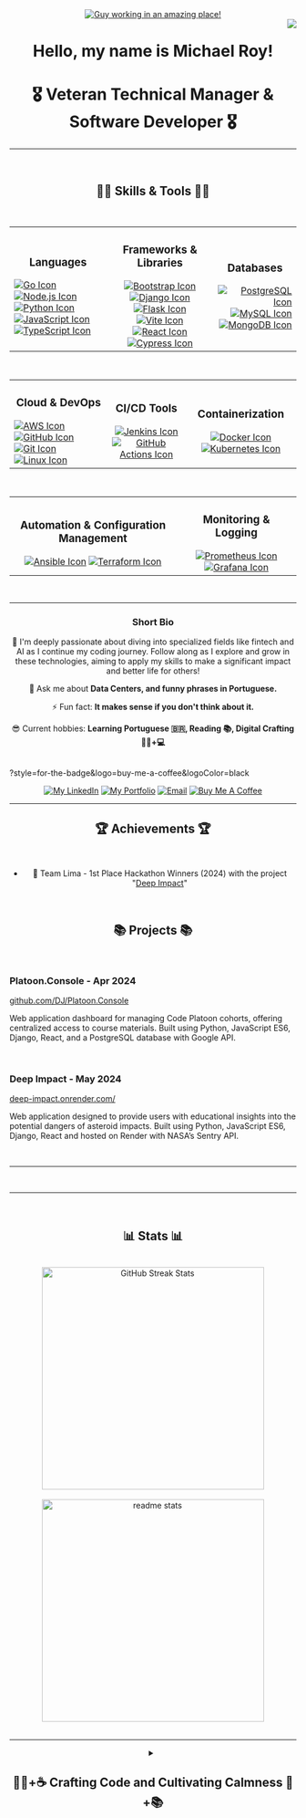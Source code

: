 <div align="center" style="border:none;">
    <a href="https://mrcodewizard.com" target="_blank"><img alt="Guy working in an amazing place!" src="https://raw.github.com/its-michaelroy/its-michaelroy/master/Github_Profile.PNG"></a>
    <br>
    <img align="right" src="https://visitor-badge.laobi.icu/badge?page_id=its-michaelroy.its-michaelroy" />
</div>

<h1 align="center" style="border: none;">Hello, my name is Michael Roy!</h1>
<h1 align="center" style="border: none;">🎖️ Veteran Technical Manager & Software Developer 🎖️</h1>
<hr>
<br>

<h2 align="center">👨‍💻 Skills & Tools 👨‍💻</h2>
<br/>
<div align="center">
  <table>
    <tr>
      <td align="left" style="border: none;">
        <h3 align="center">Languages</h3>
        <a href="https://go.dev/doc/" target="_blank"><img src="https://skillicons.dev/icons?i=go" alt="Go Icon" /></a>
        <a href="https://nodejs.org/docs/latest/api/" target="_blank"><img src="https://skillicons.dev/icons?i=nodejs" alt="Node.js Icon" /></a>
        <a href="https://www.python.org/doc/" target="_blank"><img src="https://skillicons.dev/icons?i=python" alt="Python Icon" /></a>
        <a href="https://developer.mozilla.org/en-US/docs/Web/JavaScript" target="_blank"><img src="https://skillicons.dev/icons?i=javascript" alt="JavaScript Icon" /></a>
        <a href="https://www.typescriptlang.org/docs/" target="_blank"><img src="https://skillicons.dev/icons?i=typescript" alt="TypeScript Icon" /></a>
      </td>
      <td align="center">
        <h3>Frameworks & Libraries</h3>
        <a href="https://react-bootstrap.netlify.app/docs/getting-started/introduction" target="_blank"><img src="https://skillicons.dev/icons?i=bootstrap" alt="Bootstrap Icon" /></a>
        <a href="https://docs.djangoproject.com/en/5.0/" target="_blank"><img src="https://skillicons.dev/icons?i=django" alt="Django Icon" /></a>
        <a href="https://flask.palletsprojects.com/" target="_blank"><img src="https://skillicons.dev/icons?i=flask" alt="Flask Icon" /></a>
        <a href="https://vitejs.dev/guide/" target="_blank"><img src="https://skillicons.dev/icons?i=vite" alt="Vite Icon" /></a>
        <a href="https://react.dev/learn" target="_blank"><img src="https://skillicons.dev/icons?i=react" alt="React Icon" /></a>
        <a href="https://docs.cypress.io/guides/component-testing/react/overview" target="_blank"><img src="https://skillicons.dev/icons?i=cypress" alt="Cypress Icon" /></a>
      </td>
      <td align="right">
        <h3 align="center">Databases</h3>
        <a href="https://www.postgresql.org/docs/16/index.html" target="_blank"><img src="https://skillicons.dev/icons?i=postgres" alt="PostgreSQL Icon" /></a>
        <a href="https://dev.mysql.com/doc/" target="_blank"><img src="https://skillicons.dev/icons?i=mysql" alt="MySQL Icon" /></a>
        <a href="https://docs.mongodb.com/" target="_blank"><img src="https://skillicons.dev/icons?i=mongodb" alt="MongoDB Icon" /></a>
      </td>
    </tr>
  </table>
</div>
<br/>

<div align="center">
  <table>
    <tr>
      <td align="left">
        <h3 align="center">Cloud & DevOps</h3>
        <a href="https://aws.amazon.com/" target="_blank"><img src="https://skillicons.dev/icons?i=aws" alt="AWS Icon" /></a>
        <a href="https://github.com/" target="_blank"><img src="https://skillicons.dev/icons?i=github" alt="GitHub Icon" /></a>
        <a href="https://git-scm.com/docs" target="_blank"><img src="https://skillicons.dev/icons?i=git" alt="Git Icon" /></a>
        <a href="https://www.linux.org/forums/#linux-tutorials.122" target="_blank"><img src="https://skillicons.dev/icons?i=linux" alt="Linux Icon" /></a>
      </td>
      <td align="center">
        <h3>CI/CD Tools</h3>
        <a href="https://www.jenkins.io/doc/" target="_blank"><img src="https://skillicons.dev/icons?i=jenkins" alt="Jenkins Icon" /></a>
        <a href="https://docs.github.com/en/actions" target="_blank"><img src="https://skillicons.dev/icons?i=githubactions" alt="GitHub Actions Icon" /></a>
      </td>
      <td align="right">
          <div align="center">
        <h3>Containerization</h3>
        <a href="https://docs.docker.com/" target="_blank"><img src="https://skillicons.dev/icons?i=docker" alt="Docker Icon" /></a>
        <a href="https://kubernetes.io/docs/" target="_blank"><img src="https://skillicons.dev/icons?i=kubernetes" alt="Kubernetes Icon" /></a>
        </div>
      </td>
    </tr>
  </table>
</div>
<br/>

<div align="center">
  <table>
    <tr>
      <td align="left">
          <div align="center">
        <h3>Automation & Configuration Management</h3>
        <a href="https://docs.ansible.com/ansible/latest/index.html" target="_blank"><img src="https://skillicons.dev/icons?i=ansible" alt="Ansible Icon" /></a>
        <a href="https://www.terraform.io/docs/" target="_blank"><img src="https://skillicons.dev/icons?i=terraform" alt="Terraform Icon" /></a>
          </div>
      </td>
      <td align="right">
          <div align="center">
        <h3>Monitoring & Logging</h3>
        <a href="https://prometheus.io/docs/introduction/overview/" target="_blank"><img src="https://skillicons.dev/icons?i=prometheus" alt="Prometheus Icon" /></a>
        <a href="https://grafana.com/docs/grafana/latest/getting-started/introduction/" target="_blank"><img src="https://skillicons.dev/icons?i=grafana" alt="Grafana Icon" /></a>
          </div>
      </td>
    </tr>
  </table>
</div>
<br/>
<hr/>

<div align="center">
    <h3>Short Bio</h3>

  🔭 I'm deeply passionate about diving into specialized fields like fintech and AI as I continue my coding journey. Follow along as I explore and grow in these technologies, aiming to apply my skills to make a significant impact and better life for others!

  💬 Ask me about **Data Centers, and funny phrases in Portuguese.**

  ⚡ Fun fact: **It makes sense if you don't think about it.**

  😎 Current hobbies: **Learning Portuguese 🇧🇷, Reading 📚, Digital Crafting 🧙‍♂️+💻**
</div>
<br/>?style=for-the-badge&logo=buy-me-a-coffee&logoColor=black
<p align="center">
      <a href="https://www.linkedin.com/in/michaelroy91">
         <img alt="My LinkedIn" title="LinkedIn" src="https://img.shields.io/badge/LinkedIn-0077B5?style=flat&logo=linkedin&logoColor=white"/></a>
      <a href="https://mrcodewizard.com/">
         <img alt="My Portfolio" title="Portfolio Site" src="https://img.shields.io/badge/Portfolio-EE0000?style=flat&logo=redhat&logoColor=white"/></a>
      <a href="mailto:michael.roy@mrcodewizard.com">
         <img alt="Email" title="Reach out!" src="https://img.shields.io/badge/Email-6D4AFF?style=flat&logo=protonmail&logoColor=white"/></a>
        <a href="https://buymeacoffee.com/michaelroy">
        <img alt="Buy Me A Coffee" title="Buy this guy a coffee!" src="https://img.shields.io/badge/Buy_Me_A_Coffee-FFDD00?style=for-the-badge&logo=buy-me-a-coffee&logoColor=black"/></a>
   </p>
<hr/>

<!--
<h2 align="center">🔭 I’m currently working on 🔭</h2>
<br/>

<div align="left">
  - 🛠️ **DevOps**:
    - AWS Network Architecture Design
    - Cloud Engineering
    - [AWS Network Diagram 🎨 (Created by Michael Roy)](https://michael.github..io/animated-diagram)
    - Focusing on building robust and secure VPCs with public and private subnets, NACLs, and Security Groups.
    - Deploying EC2 instances across multiple Availability Zones for high availability and fault tolerance.
    - Setting up NAT Gateways for outbound traffic from private instances.
    - Implementing Route 53 for DNS management.
    - Using AWS CloudWatch for monitoring and logging.
    - Adhering to AWS Well-Architected Framework best practices.
  - 💻 **Software Development**:
    - Hybrid Real Estate Property Tracker & Analyzer/Fitness-game mobile app
    - Workplace automation within the logistics and education sectors. I love YAML!

  <!--
</div> -->
<!--Add Projects & Education Sections Here-->
<h2 align="center">🏆 Achievements 🏆</h2>
<br>
<div align="center">
  <ul>
    <li>🏅 Team Lima - 1st Place Hackathon Winners (2024) with the project "<a href="#deep-impact">Deep Impact</a>"</li>
  </ul>
</div>
<br/>

<h2 align="center">📚 Projects 📚</h2>
<br>
<div align="left">
  <h3>Platoon.Console - Apr 2024</h3>
  <a href="https://github.com/L-Carr/Platoon-Console">github.com/DJ/Platoon.Console</a>
    <p> </p>
  <p>Web application dashboard for managing Code Platoon cohorts, offering centralized access to course materials. Built using Python, JavaScript ES6, Django, React, and a PostgreSQL database with Google API.</p>
  <br/>
  <h3 id="deep-impact">Deep Impact - May 2024</h3>
  <a href="https://deep-impact.onrender.com/">deep-impact.onrender.com/</a>
  <p> </p>
  <p>Web application designed to provide users with educational insights into the potential dangers of asteroid impacts. Built using Python, JavaScript ES6, Django, React and hosted on Render with NASA’s Sentry API.</p>
</div>

<br/>
<!-->
<hr/>
<br><!--
<div align="center">
  <h2>🐍 My Contributions 🐍</h2>
  <br>
  <img alt="snake eating my contributions" src="https://raw.githubusercontent.com/its-michaelroy/its-michaelroy/output/github-contribution-grid-snake.svg" />
  <br/>
</div>
-->
<hr/>
<br/>

<h2 align="center">📊 Stats 📊</h2>
<br>
<div align="center">
  <img width=390 src="https://github-readme-streak-stats-ivory-three.vercel.app?user=its-michaelroy&count_public=true&theme=nightowl&border_radius=10&card_width=400" alt="GitHub Streak Stats"/><br/><br/>
  <img width=390 src="https://github-readme-stats.vercel.app/api?username=its-michaelroy&count_public=true&show_icons=true&theme=nightowl&rank_icon=github&border_radius=10" alt="readme stats" />
  <br/><!--<br/>
  <img width=325 src="https://github-readme-stats.vercel.app/api/top-langs/?username=its-michaelroy&hide=HTML&langs_count=8&layout=compact&theme=nightowl&border_radius=10&size_weight=0.5&count_weight=0.5&exclude_repo=github-readme-stats%22" alt="Most Used Languages" />-->
</div>
<br/>

<hr/>

<div align="center">
<details>
  <br>
 <summary><h2>🧙‍♂️+☕️ Crafting Code and Cultivating Calmness 🌴+📚</h2></summary>
  <br>
  As a dedicated Software Developer and DevOps Engineer, I immerse myself in software development, cloud architecture, and continual learning. My professional journey is driven by a passion for growth, building robust, scalable solutions, and making a meaningful impact with my skillset.

  Beyond technology, I find joy in studying languages, reading books, and forming new relationships through learning about other cultures and speaking their languages. I am committed to using my skills to help those in genuine need, believing that technology should enhance lives. Whether it's assisting the handicapped with modified wheelchairs, developing robotic aids to restore independence, or creating innovative educational technologies, I aspire to leverage technology for the betterment of others.
</div>
<br/>
